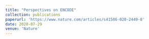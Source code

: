 ```yaml
---
title: "Perspectives on ENCODE"
collection: publications
paperurl: 'https://www.nature.com/articles/s41586-020-2449-8'
date: 2020-07-29
venue: 'Nature'
---
```

